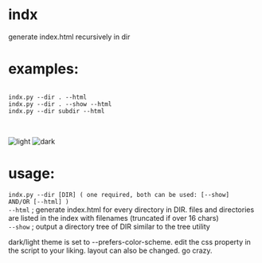 # indx
generate index.html recursively in dir

# examples:
<pre><code>
indx.py --dir . --html
indx.py --dir . --show --html
indx.py --dir subdir --html
</code></pre><br>
![light](https://github.com/neeeee/indx/assets/6879212/4e43ef51-2b3c-46b3-803e-bd70f572f075)
![dark](https://github.com/neeeee/indx/assets/6879212/33ae7258-14e9-45b5-8439-9f8f8fc8fb10)

# usage:
<code>indx.py --dir [DIR] ( one required, both can be used: [--show] AND/OR [--html] )</code><br>
<code>--html</code> ; generate index.html for every directory in DIR. files and directories are listed in the index with filenames (truncated if over 16 chars)<br>
<code>--show</code> ; output a directory tree of DIR similar to the tree utility<br>

dark/light theme is set to --prefers-color-scheme. edit the css property in the script to your liking. layout can also be changed. go crazy.
